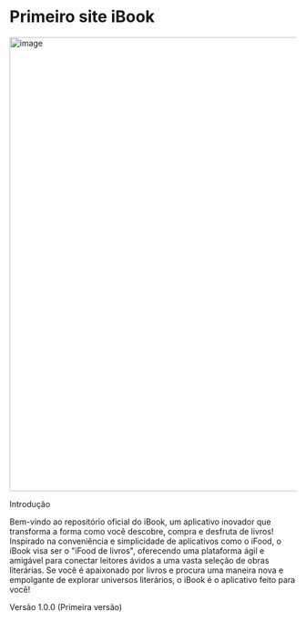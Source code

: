 # Primeiro site iBook

<img width="1897" height="798" alt="image" src="https://github.com/user-attachments/assets/a5e8e76a-6e8f-4aa7-81d2-d82f2d91a745" />

Introdução

Bem-vindo ao repositório oficial do iBook, um aplicativo inovador que transforma a forma como você descobre, compra e desfruta de livros! Inspirado na conveniência e simplicidade de aplicativos como o iFood, o iBook visa ser o "iFood de livros", oferecendo uma plataforma ágil e amigável para conectar leitores ávidos a uma vasta seleção de obras literárias. Se você é apaixonado por livros e procura uma maneira nova e empolgante de explorar universos literários, o iBook é o aplicativo feito para você!

Versão
1.0.0 (Primeira versão)
